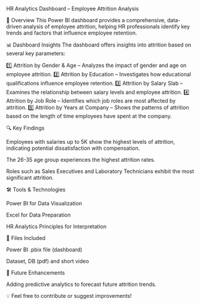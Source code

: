 HR Analytics Dashboard – Employee Attrition Analysis

📌 Overview
This Power BI dashboard provides a comprehensive, data-driven analysis of employee attrition, helping HR professionals identify key trends and factors that influence employee retention.

📊 Dashboard Insights
The dashboard offers insights into attrition based on several key parameters:

1️⃣ Attrition by Gender & Age – Analyzes the impact of gender and age on employee attrition.
2️⃣ Attrition by Education – Investigates how educational qualifications influence employee retention.
3️⃣ Attrition by Salary Slab – Examines the relationship between salary levels and employee attrition.
4️⃣ Attrition by Job Role – Identifies which job roles are most affected by attrition.
5️⃣ Attrition by Years at Company – Shows the patterns of attrition based on the length of time employees have spent at the company.

🔍 Key Findings

Employees with salaries up to 5K show the highest levels of attrition, indicating potential dissatisfaction with compensation.

The 26-35 age group experiences the highest attrition rates.

Roles such as Sales Executives and Laboratory Technicians exhibit the most significant attrition.

🛠️ Tools & Technologies

Power BI for Data Visualization

Excel for Data Preparation

HR Analytics Principles for Interpretation

📂 Files Included

Power BI .pbix file (dashboard)

Dataset, DB (pdf) and short video


🚀 Future Enhancements

Adding predictive analytics to forecast future attrition trends.

💡 Feel free to contribute or suggest improvements!
